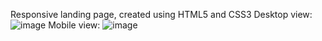 Responsive landing page, created using HTML5 and CSS3
Desktop view:
![image](https://github.com/lauramagallanes/landing-page-with-HTML-and-CSS/assets/109599459/9dd77016-80a7-4ee3-8bb9-9f59c743b909)
Mobile view:
![image](https://github.com/lauramagallanes/landing-page-with-HTML-and-CSS/assets/109599459/9b1f7f35-0682-430a-a5ae-a1c035322251)
